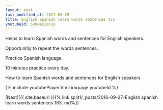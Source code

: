 ```yaml
---
layout: post
last_modified_at: 2021-03-29
title: English Spanish learn words sentences 435 
youtubeId: 5JDwaKIan18
---
```

 
 
Helps to learn Spanish words and sentences for English speakers.

Opportunitiy to repeat the words sentences. 

Practice Spanish language. 
 
10 minutes practice every day. 
 
How to learn Spanish words and sentences for English speakers 
 
{% include youtubePlayer.html id=page.youtubeId %}
 
 
[Next]({{ site.baseurl }}{% link  split1/_posts/2016-09-27-English spanish learn words sentences 163 .md%})
 
